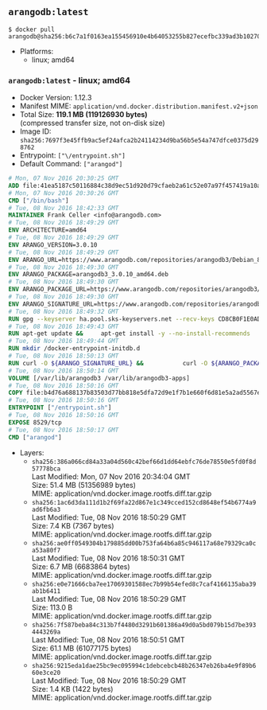 ## `arangodb:latest`

```console
$ docker pull arangodb@sha256:b6c7a1f0163ea155456910e4b64053255b827ecefbc339ad3b1027077d081954
```

-	Platforms:
	-	linux; amd64

### `arangodb:latest` - linux; amd64

-	Docker Version: 1.12.3
-	Manifest MIME: `application/vnd.docker.distribution.manifest.v2+json`
-	Total Size: **119.1 MB (119126930 bytes)**  
	(compressed transfer size, not on-disk size)
-	Image ID: `sha256:7697f3e45ffb9ac5ef24afca2b24114234d9ba56b5e54a747dfce0375d298762`
-	Entrypoint: `["\/entrypoint.sh"]`
-	Default Command: `["arangod"]`

```dockerfile
# Mon, 07 Nov 2016 20:30:25 GMT
ADD file:41ea5187c50116884c38d9ec51d920d79cfaeb2a61c52e07a97f457419a10a4f in / 
# Mon, 07 Nov 2016 20:30:26 GMT
CMD ["/bin/bash"]
# Tue, 08 Nov 2016 18:42:33 GMT
MAINTAINER Frank Celler <info@arangodb.com>
# Tue, 08 Nov 2016 18:49:29 GMT
ENV ARCHITECTURE=amd64
# Tue, 08 Nov 2016 18:49:29 GMT
ENV ARANGO_VERSION=3.0.10
# Tue, 08 Nov 2016 18:49:29 GMT
ENV ARANGO_URL=https://www.arangodb.com/repositories/arangodb3/Debian_8.0
# Tue, 08 Nov 2016 18:49:30 GMT
ENV ARANGO_PACKAGE=arangodb3_3.0.10_amd64.deb
# Tue, 08 Nov 2016 18:49:30 GMT
ENV ARANGO_PACKAGE_URL=https://www.arangodb.com/repositories/arangodb3/Debian_8.0/amd64/arangodb3_3.0.10_amd64.deb
# Tue, 08 Nov 2016 18:49:30 GMT
ENV ARANGO_SIGNATURE_URL=https://www.arangodb.com/repositories/arangodb3/Debian_8.0/amd64/arangodb3_3.0.10_amd64.deb.asc
# Tue, 08 Nov 2016 18:49:32 GMT
RUN gpg --keyserver ha.pool.sks-keyservers.net --recv-keys CD8CB0F1E0AD5B52E93F41E7EA93F5E56E751E9B
# Tue, 08 Nov 2016 18:49:43 GMT
RUN apt-get update &&     apt-get install -y --no-install-recommends         libjemalloc1 	libsnappy1         ca-certificates         pwgen         curl     &&     rm -rf /var/lib/apt/lists/*
# Tue, 08 Nov 2016 18:49:44 GMT
RUN mkdir /docker-entrypoint-initdb.d
# Tue, 08 Nov 2016 18:50:13 GMT
RUN curl -O ${ARANGO_SIGNATURE_URL} &&           curl -O ${ARANGO_PACKAGE_URL} &&             gpg --verify ${ARANGO_PACKAGE}.asc &&     (echo arangodb3 arangodb3/password password test | debconf-set-selections) &&     (echo arangodb3 arangodb3/password_again password test | debconf-set-selections) &&     DEBIAN_FRONTEND="noninteractive" dpkg -i ${ARANGO_PACKAGE} &&     rm -rf /var/lib/arangodb3/* &&     sed -ri         -e 's!127\.0\.0\.1!0.0.0.0!g'         -e 's!^(file\s*=).*!\1 -!'         -e 's!^#\s*uid\s*=.*!uid = arangodb!'         -e 's!^#\s*gid\s*=.*!gid = arangodb!'         /etc/arangodb3/arangod.conf     &&     DEBIAN_FRONTEND="noninteractive" apt-get purge -y --auto-remove ca-certificates &&     rm -f ${ARANGO_PACKAGE}*
# Tue, 08 Nov 2016 18:50:14 GMT
VOLUME [/var/lib/arangodb3 /var/lib/arangodb3-apps]
# Tue, 08 Nov 2016 18:50:16 GMT
COPY file:b4d76a688137b83503d77bb818e5dfa72d9e1f7b1e660f6d81e5a2ad5567e562 in /entrypoint.sh 
# Tue, 08 Nov 2016 18:50:16 GMT
ENTRYPOINT ["/entrypoint.sh"]
# Tue, 08 Nov 2016 18:50:16 GMT
EXPOSE 8529/tcp
# Tue, 08 Nov 2016 18:50:17 GMT
CMD ["arangod"]
```

-	Layers:
	-	`sha256:386a066cd84a33a04d560c42bef66d1dd64ebfc76de78550e5fd0f8d57778bca`  
		Last Modified: Mon, 07 Nov 2016 20:34:04 GMT  
		Size: 51.4 MB (51356989 bytes)  
		MIME: application/vnd.docker.image.rootfs.diff.tar.gzip
	-	`sha256:1ac6d3da111d1b2f69fa22d867e1c349cced152cd8648ef54b6774a9ad6fb6a3`  
		Last Modified: Tue, 08 Nov 2016 18:50:29 GMT  
		Size: 7.4 KB (7367 bytes)  
		MIME: application/vnd.docker.image.rootfs.diff.tar.gzip
	-	`sha256:ae0ff0549304b179885dd00b753fa64b6a85c946117a68e79329ca0ca53a80f7`  
		Last Modified: Tue, 08 Nov 2016 18:50:31 GMT  
		Size: 6.7 MB (6683864 bytes)  
		MIME: application/vnd.docker.image.rootfs.diff.tar.gzip
	-	`sha256:e0e71666cba7ee17069301588ec7b99b54efed8c7caf4166135aba39ab1b6411`  
		Last Modified: Tue, 08 Nov 2016 18:50:29 GMT  
		Size: 113.0 B  
		MIME: application/vnd.docker.image.rootfs.diff.tar.gzip
	-	`sha256:7f587beba84c313b7f4480d3291b601386a49d0a5bd079b15d7be3934443269a`  
		Last Modified: Tue, 08 Nov 2016 18:50:51 GMT  
		Size: 61.1 MB (61077175 bytes)  
		MIME: application/vnd.docker.image.rootfs.diff.tar.gzip
	-	`sha256:9215eda1dae25bc9ec095994c1debcebcb48b26347eb26ba4e9f89b660e3ce20`  
		Last Modified: Tue, 08 Nov 2016 18:50:29 GMT  
		Size: 1.4 KB (1422 bytes)  
		MIME: application/vnd.docker.image.rootfs.diff.tar.gzip
